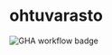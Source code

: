 # ohtuvarasto

![GHA workflow badge](https://github.com/tukkimiesjonni/ohtuvarasto/workflows/CI/badge.svg)
